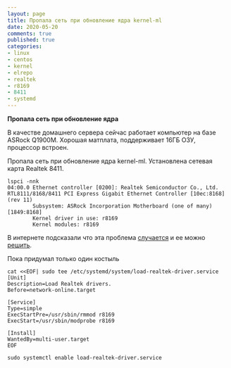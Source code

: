 ```yaml
---
layout: page
title: Пропала сеть при обновление ядра kernel-ml
date: 2020-05-20
comments: true
published: true
categories:
- linux
- centos
- kernel
- elrepo
- realtek
- r8169
- 8411
- systemd
---
```


**Пропала сеть при обновление ядра** <!--more-->

В качестве домашнего сервера сейчас работает компьютер на базе ASRock Q1900M. Хорошая матплата, поддерживает 16ГБ ОЗУ, процессор встроен.

Пропала сеть при обновление ядра kernel-ml. Установлена сетевая карта Realtek 8411.

```
lspci -nnk
04:00.0 Ethernet controller [0200]: Realtek Semiconductor Co., Ltd. RTL8111/8168/8411 PCI Express Gigabit Ethernet Controller [10ec:8168] (rev 11)
        Subsystem: ASRock Incorporation Motherboard (one of many) [1849:8168]
        Kernel driver in use: r8169
        Kernel modules: r8169
```

В интернете подсказали что эта проблема [случается](https://bugs.centos.org/view.php?id=16413) и ее можно [решить](https://superuser.com/questions/1520212/realtek-ethernet-not-working-after-kernel-update).

Пока придумал только один костыль

```
cat <<EOF| sudo tee /etc/systemd/system/load-realtek-driver.service
[Unit]
Description=Load Realtek drivers.
Before=network-online.target

[Service]
Type=simple
ExecStartPre=/usr/sbin/rmmod r8169
ExecStart=/usr/sbin/modprobe r8169

[Install]
WantedBy=multi-user.target
EOF

sudo systemctl enable load-realtek-driver.service
```
